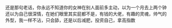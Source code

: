 还是那句老话，你永远不知道你的女神在别人面前多主动，以为一个月去上两个钟还以为自己很深情，在她们眼里其实屁都不是，有钱的大佬，有趣的灵魂，帅气的外型，我一样不沾，只会舔，还是以后减肥，投资自己，拿高指数